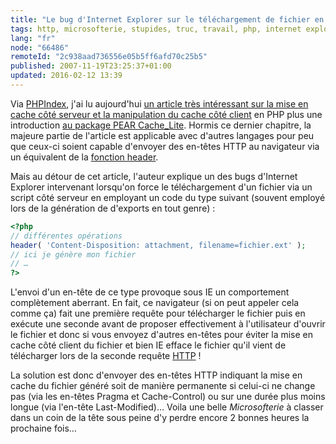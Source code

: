 ```yaml
---
title: "Le bug d'Internet Explorer sur le téléchargement de fichier en PHP (et autres…)"
tags: http, microsofterie, stupides, truc, travail, php, internet explorer
lang: "fr"
node: "66486"
remoteId: "2c938aad736556e05b5ff6afd70c25b5"
published: 2007-11-19T23:25:37+01:00
updated: 2016-02-12 13:39
---
```


Via
[PHPIndex](http://www.phpindex.com/index.php/2007/11/15/3935-sitepoint-utilisation-du-cache-pour-resoudre-des-problemes-de-performance-php),
j'ai lu aujourd'hui [un article très intéressant sur la mise en cache côté
serveur et la manipulation du cache côté
client](http://www.sitepoint.com/article/caching-php-performance) en PHP plus
une introduction [au package PEAR
Cache_Lite](http://pear.php.net/package/Cache_Lite). Hormis ce dernier chapitre,
la majeure partie de l'article est applicable avec d'autres langages pour peu
que ceux-ci soient capable d'envoyer des en-têtes HTTP au navigateur via un
équivalent de la [fonction header](http://php.net/header).


Mais au détour de cet article, l'auteur explique un des bugs d'Internet Explorer
intervenant lorsqu'on force le téléchargement d'un fichier via un script côté
serveur en employant un code du type suivant (souvent employé lors de la
génération de d'exports en tout genre)&nbsp;:

 ``` php
<?php
// différentes opérations
header( 'Content-Disposition: attachment, filename=fichier.ext' );
// ici je génère mon fichier
// …
?>
```


L'envoi d'un en-tête de ce type provoque sous IE un comportement complètement
aberrant. En fait, ce navigateur (si on peut appeler cela comme ça) fait une
première requête pour télécharger le fichier puis en exécute une seconde avant
de proposer effectivement à l'utilisateur d'ouvrir le fichier et donc si vous
envoyez d'autres en-têtes pour éviter la mise en cache côté client du fichier et
bien IE efface le fichier qu'il vient de télécharger lors de la seconde requête
[HTTP](http://www.w3.org/Protocols/rfc2616/rfc2616.html) !


La solution est donc d'envoyer des en-têtes HTTP indiquant la mise en cache du
fichier généré soit de manière permanente si celui-ci ne change pas (via les
en-têtes Pragma et Cache-Control) ou sur une durée plus moins longue (via
l'en-tête Last-Modified)… Voila une belle *Microsofterie* à classer dans un
coin de la tête sous peine d'y perdre encore 2 bonnes heures la prochaine
fois…
